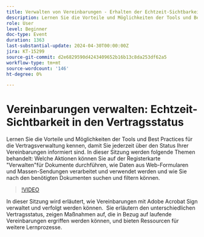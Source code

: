 ```yaml
---
title: Verwalten von Vereinbarungen - Erhalten der Echtzeit-Sichtbarkeit des Vertragsstatus
description: Lernen Sie die Vorteile und Möglichkeiten der Tools und Best Practices für die Vertragsverwaltung kennen, damit Sie jederzeit über den Status Ihrer Vereinbarungen informiert sind.
role: User
level: Beginner
doc-type: Event
duration: 1363
last-substantial-update: 2024-04-30T00:00:00Z
jira: KT-15299
source-git-commit: d2e6829590d4243409652b16b13c8da253df62a5
workflow-type: tm+mt
source-wordcount: '146'
ht-degree: 0%

---
```



# Vereinbarungen verwalten: Echtzeit-Sichtbarkeit in den Vertragsstatus

Lernen Sie die Vorteile und Möglichkeiten der Tools und Best Practices für die Vertragsverwaltung kennen, damit Sie jederzeit über den Status Ihrer Vereinbarungen informiert sind. In dieser Sitzung werden folgende Themen behandelt: Welche Aktionen können Sie auf der Registerkarte &quot;Verwalten&quot;für Dokumente durchführen, wie Daten aus Web-Formularen und Massen-Sendungen verarbeitet und verwendet werden und wie Sie nach den benötigten Dokumenten suchen und filtern können.

>[!VIDEO](https://video.tv.adobe.com/v/3428190/?learn=on)

In dieser Sitzung wird erläutert, wie Vereinbarungen mit Adobe Acrobat Sign verwaltet und verfolgt werden können. &#x200B; Sie erläutern den unterschiedlichen Vertragsstatus, zeigen Maßnahmen auf, die in Bezug auf laufende Vereinbarungen ergriffen werden können, und bieten Ressourcen für weitere Lernprozesse.
